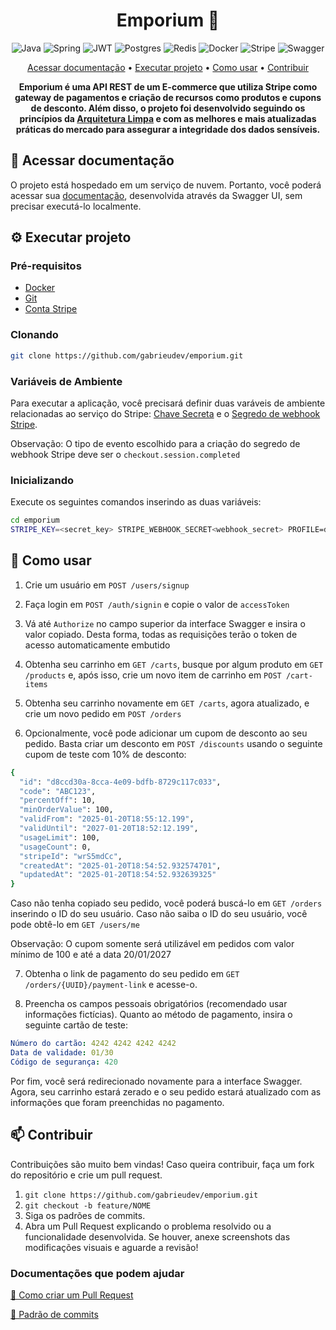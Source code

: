 <h1 align="center" style="font-weight: bold;">Emporium 🛒</h1>

<p align="center">
  <img src="https://img.shields.io/badge/java-%23ED8B00.svg?style=for-the-badge&logo=openjdk&logoColor=white" alt="Java">
  <img src="https://img.shields.io/badge/spring-%236DB33F.svg?style=for-the-badge&logo=spring&logoColor=white" alt="Spring">
  <img src="https://img.shields.io/badge/JWT-black?style=for-the-badge&logo=JSON%20web%20tokens" alt="JWT">
  <img src="https://img.shields.io/badge/postgres-%23316192.svg?style=for-the-badge&logo=postgresql&logoColor=white" alt="Postgres">
  <img src="https://img.shields.io/badge/redis-%23DD0031.svg?style=for-the-badge&logo=redis&logoColor=white" alt="Redis">
  <img src="https://img.shields.io/badge/docker-%230db7ed.svg?style=for-the-badge&logo=docker&logoColor=white" alt="Docker">
  <img src="https://img.shields.io/badge/Stripe-5469d4?style=for-the-badge&logo=stripe&logoColor=ffffff" alt="Stripe">
  <img src="https://img.shields.io/badge/-Swagger-%23Clojure?style=for-the-badge&logo=swagger&logoColor=white" alt="Swagger">
</p>

<p align="center">
 <a href="#documentacao">Acessar documentação</a> •
 <a href="#executar">Executar projeto</a> •
 <a href="#como-usar">Como usar</a> • 
 <a href="#contribuir">Contribuir</a>
</p>

<p align="center">
  <b>Emporium é uma API REST de um E-commerce que utiliza Stripe como gateway de pagamentos e criação de recursos como produtos e cupons de desconto. Além disso, o projeto foi desenvolvido seguindo os princípios da <a href=https://medium.com/@gabrielfernandeslemos/clean-architecture-uma-abordagem-baseada-em-princ%C3%ADpios-bf9866da1f9c>Arquitetura Limpa</a> e com as melhores e mais atualizadas práticas do mercado para assegurar a integridade dos dados sensíveis.</b>
</p>

<h2 id="documentacao">📄 Acessar documentação</h2>

O projeto está hospedado em um serviço de nuvem. Portanto, você poderá acessar sua [documentação](https://emporium-production.up.railway.app/api/v1/swagger-ui/index.html#/), desenvolvida através da Swagger UI, sem precisar executá-lo localmente.

<h2 id="executar">⚙️ Executar projeto</h2>

<h3>Pré-requisitos</h3>

- [Docker](https://www.docker.com/get-started/)
- [Git](https://git-scm.com/downloads)
- [Conta Stripe](https://stripe.com/)

<h3>Clonando</h3>

```bash
git clone https://github.com/gabrieudev/emporium.git
```

<h3>Variáveis de Ambiente</h3>

Para executar a aplicação, você precisará definir duas varáveis de ambiente relacionadas ao serviço do Stripe: [Chave Secreta](https://dashboard.stripe.com/test/apikeys) e o [Segredo de webhook Stripe](https://docs.stripe.com/webhooks).

Observação: O tipo de evento escolhido para a criação do segredo de webhook Stripe deve ser o `checkout.session.completed`

<h3>Inicializando</h3>

Execute os seguintes comandos inserindo as duas variáveis:

```bash
cd emporium
STRIPE_KEY=<secret_key> STRIPE_WEBHOOK_SECRET<webhook_secret> PROFILE=dev docker compose up -d
```

<h2 id="como-usar">🔁 Como usar</h2>

1. Crie um usuário em `POST /users/signup`

2. Faça login em `POST /auth/signin` e copie o valor de `accessToken`

3. Vá até `Authorize` no campo superior da interface Swagger e insira o valor copiado. Desta forma, todas as requisições terão o token de acesso automaticamente embutido

4. Obtenha seu carrinho em `GET /carts`, busque por algum produto em `GET /products` e, após isso, crie um novo item de carrinho em `POST /cart-items`

5. Obtenha seu carrinho novamente em `GET /carts`, agora atualizado, e crie um novo pedido em `POST /orders`

6. Opcionalmente, você pode adicionar um cupom de desconto ao seu pedido. Basta criar um desconto em `POST /discounts` usando o seguinte cupom de teste com 10% de desconto:

```bash
{
  "id": "d8ccd30a-8cca-4e09-bdfb-8729c117c033",
  "code": "ABC123",
  "percentOff": 10,
  "minOrderValue": 100,
  "validFrom": "2025-01-20T18:55:12.199",
  "validUntil": "2027-01-20T18:52:12.199",
  "usageLimit": 100,
  "usageCount": 0,
  "stripeId": "wrS5mdCc",
  "createdAt": "2025-01-20T18:54:52.932574701",
  "updatedAt": "2025-01-20T18:54:52.932639325"
}
```

Caso não tenha copiado seu pedido, você poderá buscá-lo em `GET /orders` inserindo o ID do seu usuário. Caso não saiba o ID do seu usuário, você pode obtê-lo em `GET /users/me`

Observação: O cupom somente será utilizável em pedidos com valor mínimo de 100 e até a data 20/01/2027

7. Obtenha o link de pagamento do seu pedido em `GET /orders/{UUID}/payment-link` e acesse-o.

8. Preencha os campos pessoais obrigatórios (recomendado usar informações fictícias). Quanto ao método de pagamento, insira o seguinte cartão de teste:

```yaml
Número do cartão: 4242 4242 4242 4242
Data de validade: 01/30
Código de segurança: 420
```

Por fim, você será redirecionado novamente para a interface Swagger. Agora, seu carrinho estará zerado e o seu pedido estará atualizado com as informações que foram preenchidas no pagamento.

<h2 id="contribuir">📫 Contribuir</h2>

Contribuições são muito bem vindas! Caso queira contribuir, faça um fork do repositório e crie um pull request.

1. `git clone https://github.com/gabrieudev/emporium.git`
2. `git checkout -b feature/NOME`
3. Siga os padrões de commits.
4. Abra um Pull Request explicando o problema resolvido ou a funcionalidade desenvolvida. Se houver, anexe screenshots das modificações visuais e aguarde a revisão!

<h3>Documentações que podem ajudar</h3>

[📝 Como criar um Pull Request](https://www.atlassian.com/br/git/tutorials/making-a-pull-request)

[💾 Padrão de commits](https://gist.github.com/joshbuchea/6f47e86d2510bce28f8e7f42ae84c716)
